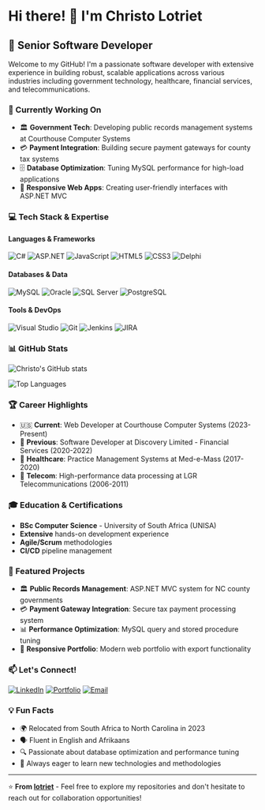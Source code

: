 # Hi there! 👋 I'm Christo Lotriet

## 🚀 Senior Software Developer 

Welcome to my GitHub! I'm a passionate software developer with extensive experience in building robust, scalable applications across various industries including government technology, healthcare, financial services, and telecommunications.

### 🎯 Currently Working On

- 🏛️ **Government Tech**: Developing public records management systems at Courthouse Computer Systems
- 💳 **Payment Integration**: Building secure payment gateways for county tax systems
- 🗄️ **Database Optimization**: Tuning MySQL performance for high-load applications
- 📱 **Responsive Web Apps**: Creating user-friendly interfaces with ASP.NET MVC

### 💻 Tech Stack & Expertise

#### Languages & Frameworks

![C#](https://img.shields.io/badge/C%23-239120?style=for-the-badge&logo=c-sharp&logoColor=white)
![ASP.NET](https://img.shields.io/badge/ASP.NET-512BD4?style=for-the-badge&logo=dotnet&logoColor=white)
![JavaScript](https://img.shields.io/badge/JavaScript-F7DF1E?style=for-the-badge&logo=javascript&logoColor=black)
![HTML5](https://img.shields.io/badge/HTML5-E34F26?style=for-the-badge&logo=html5&logoColor=white)
![CSS3](https://img.shields.io/badge/CSS3-1572B6?style=for-the-badge&logo=css3&logoColor=white)
![Delphi](https://img.shields.io/badge/Delphi-EE1F35?style=for-the-badge&logo=delphi&logoColor=white)

#### Databases & Data

![MySQL](https://img.shields.io/badge/MySQL-4479A1?style=for-the-badge&logo=mysql&logoColor=white)
![Oracle](https://img.shields.io/badge/Oracle-F80000?style=for-the-badge&logo=oracle&logoColor=white)
![SQL Server](https://img.shields.io/badge/SQL%20Server-CC2927?style=for-the-badge&logo=microsoft-sql-server&logoColor=white)
![PostgreSQL](https://img.shields.io/badge/PostgreSQL-316192?style=for-the-badge&logo=postgresql&logoColor=white)

#### Tools & DevOps

![Visual Studio](https://img.shields.io/badge/Visual%20Studio-5C2D91?style=for-the-badge&logo=visual-studio&logoColor=white)
![Git](https://img.shields.io/badge/Git-F05032?style=for-the-badge&logo=git&logoColor=white)
![Jenkins](https://img.shields.io/badge/Jenkins-D24939?style=for-the-badge&logo=jenkins&logoColor=white)
![JIRA](https://img.shields.io/badge/JIRA-0052CC?style=for-the-badge&logo=jira&logoColor=white)

### 📊 GitHub Stats

![Christo's GitHub stats](https://github-readme-stats.vercel.app/api?username=lotriet&show_icons=true&theme=tokyonight)

![Top Languages](https://github-readme-stats.vercel.app/api/top-langs/?username=lotriet&layout=compact&theme=tokyonight)

### 🏆 Career Highlights

- 🇺🇸 **Current**: Web Developer at Courthouse Computer Systems (2023-Present)
- 🏦 **Previous**: Software Developer at Discovery Limited - Financial Services (2020-2022)
- 🏥 **Healthcare**: Practice Management Systems at Med-e-Mass (2017-2020)
- 📡 **Telecom**: High-performance data processing at LGR Telecommunications (2006-2011)

### 🎓 Education & Certifications

- **BSc Computer Science** - University of South Africa (UNISA)
- **Extensive** hands-on development experience
- **Agile/Scrum** methodologies
- **CI/CD** pipeline management

### 🌟 Featured Projects

- 🏛️ **Public Records Management**: ASP.NET MVC system for NC county governments
- 💳 **Payment Gateway Integration**: Secure tax payment processing system
- 📊 **Performance Optimization**: MySQL query and stored procedure tuning
- 🎨 **Responsive Portfolio**: Modern web portfolio with export functionality

### 📫 Let's Connect!

[![LinkedIn](https://img.shields.io/badge/LinkedIn-0077B5?style=for-the-badge&logo=linkedin&logoColor=white)](https://linkedin.com/in/christo-lotriet)
[![Portfolio](https://img.shields.io/badge/Portfolio-000000?style=for-the-badge&logo=About.me&logoColor=white)](https://lotriet.github.io)
[![Email](https://img.shields.io/badge/Email-D14836?style=for-the-badge&logo=gmail&logoColor=white)](mailto:gclotriet@outlook.com)

### 💡 Fun Facts

- 🌍 Relocated from South Africa to North Carolina in 2023
- 🗣️ Fluent in English and Afrikaans
- 🔍 Passionate about database optimization and performance tuning
- 🎯 Always eager to learn new technologies and methodologies

---

⭐ **From [lotriet](https://github.com/lotriet)** - Feel free to explore my repositories and don't hesitate to reach out for collaboration opportunities!
